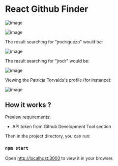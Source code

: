 # React Github Finder

![image](https://user-images.githubusercontent.com/36509669/151720332-07aedb69-94b6-4839-af50-94f9f62e14b5.png)

![image](https://user-images.githubusercontent.com/36509669/151720390-70ca45f7-03f2-4278-97b1-c53a36997242.png)

The result searching for "jrodriguezo" would be:

![image](https://user-images.githubusercontent.com/36509669/151720420-4960075f-1080-4160-a45b-be0f0027c1a8.png)

The result searching for "jrodr" would be:

![image](https://user-images.githubusercontent.com/36509669/151720444-5a7edc98-2393-4182-bf55-d51cec0ae723.png)

Viewing the Patricia Torvalds's profile (for instance):

![image](https://user-images.githubusercontent.com/36509669/152057749-2f19f6bb-3c11-4ede-bda1-2350db6c1857.png)


## How it works ?

Preview requirements:
- API token from Github Development Tool section

Then in the project directory, you can run:

### `npm start`

Open [http://localhost:3000](http://localhost:3000) to view it in your browser.
